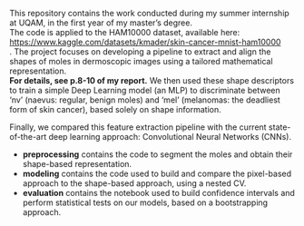 This repository contains the work conducted during my summer internship at UQAM, in the first year of my master’s degree. <br/>
The code is applied to the HAM10000 dataset, available here: https://www.kaggle.com/datasets/kmader/skin-cancer-mnist-ham10000 <br/>
.
The project focuses on developing a pipeline to extract and align the shapes of moles in dermoscopic images using a tailored mathematical representation.<br/>
**For details, see p.8-10 of my report.**
We then used these shape descriptors to train a simple Deep Learning model (an MLP) to discriminate between ‘nv’ (naevus: regular, benign moles) and ‘mel’ (melanomas: the deadliest form of skin cancer), based solely on shape information.<br/>

Finally, we compared this feature extraction pipeline with the current state-of-the-art deep learning approach: Convolutional Neural Networks (CNNs).<br/>

- **preprocessing** contains the code to segment the moles and obtain their shape-based representation.<br/>
- **modeling** contains the code used to build and compare the pixel-based approach to the shape-based approach, using a nested CV.<br/>
- **evaluation** contains the notebook used to build confidence intervals and perform statistical tests on our models, based on a bootstrapping approach. <br/>
